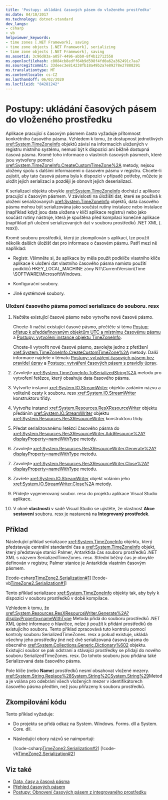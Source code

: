 ```yaml
---
title: 'Postupy: ukládání časových pásem do vloženého prostředku'
ms.date: 04/10/2017
ms.technology: dotnet-standard
dev_langs:
- csharp
- vb
helpviewer_keywords:
- time zones [.NET Framework], saving
- time zone objects [.NET Framework], serializing
- time zone objects [.NET Framework], saving
ms.assetid: 3c96d83a-a057-4496-abb0-8f4b12712558
ms.openlocfilehash: c8084cb8edff64b9d598f4fd0a62a362491c7aa7
ms.sourcegitcommit: 33deec3e814238fb18a49b2a7e89278e27888291
ms.translationtype: MT
ms.contentlocale: cs-CZ
ms.lasthandoff: 06/02/2020
ms.locfileid: "84281242"
---
```

# <a name="how-to-save-time-zones-to-an-embedded-resource"></a>Postupy: ukládání časových pásem do vloženého prostředku

Aplikace pracující s časovým pásmem často vyžaduje přítomnost konkrétního časového pásma. Vzhledem k tomu, že dostupnost jednotlivých <xref:System.TimeZoneInfo> objektů závisí na informacích uložených v registru místního systému, nemusí být k dispozici ani běžně dostupná časová pásma. Kromě toho informace o vlastních časových pásmech, které jsou vytvořeny pomocí <xref:System.TimeZoneInfo.CreateCustomTimeZone%2A> metody, nejsou uloženy spolu s dalšími informacemi o časovém pásmu v registru. Chcete-li zajistit, aby tato časová pásma byla k dispozici v případě potřeby, můžete je uložit jejich serializací a později je obnovit jejich deserializací.

K serializaci objektu obvykle <xref:System.TimeZoneInfo> dochází z aplikace pracující s časovým pásmem. V závislosti na úložišti dat, které se používá k uložení serializovaných <xref:System.TimeZoneInfo> objektů, data časového pásma mohou být serializována jako součást rutiny instalace nebo instalace (například když jsou data uložena v klíči aplikace registru) nebo jako součást rutiny nástroje, která je spuštěna před kompilací konečné aplikace (například při uložení serializovaných dat v souboru prostředků .NET XML (. resx)).

Kromě souboru prostředků, který je zkompilován s aplikací, lze použít několik dalších úložišť dat pro informace o časovém pásmu. Patří mezi ně například:

- Registr. Všimněte si, že aplikace by měla použít podklíče vlastního klíče aplikace k uložení dat vlastního časového pásma namísto použití podklíčů HKEY_LOCAL_MACHINE zóny NT\CurrentVersion\Time \SOFTWARE\Microsoft\Windows.

- Konfigurační soubory.

- Jiné systémové soubory.

### <a name="to-save-a-time-zone-by-serializing-it-to-a-resx-file"></a>Uložení časového pásma pomocí serializace do souboru. resx

1. Načtěte existující časové pásmo nebo vytvořte nové časové pásmo.

   Chcete-li načíst existující časové pásmo, přečtěte si téma [Postup: přístup k předdefinovaným objektům UTC a místnímu časovému pásmu](access-utc-and-local.md) a [Postupy: vytvoření instance objektu TimeZoneInfo](instantiate-time-zone-info.md).

   Chcete-li vytvořit nové časové pásmo, zavolejte jedno z přetížení <xref:System.TimeZoneInfo.CreateCustomTimeZone%2A> metody. Další informace najdete v tématu [Postupy: vytváření časových pásem bez pravidel úprav](create-time-zones-without-adjustment-rules.md) a [Postupy: vytváření časových pásem s pravidly úprav](create-time-zones-with-adjustment-rules.md).

2. Zavolejte <xref:System.TimeZoneInfo.ToSerializedString%2A> metodu pro vytvoření řetězce, který obsahuje data časového pásma.

3. Vytvořte instanci <xref:System.IO.StreamWriter> objektu zadáním názvu a volitelně cesty k souboru. resx <xref:System.IO.StreamWriter> konstruktoru třídy.

4. Vytvořte instanci <xref:System.Resources.ResXResourceWriter> objektu předáním <xref:System.IO.StreamWriter> objektu <xref:System.Resources.ResXResourceWriter> konstruktoru třídy.

5. Předat serializovanému řetězci časového pásma do <xref:System.Resources.ResXResourceWriter.AddResource%2A?displayProperty=nameWithType> metody.

6. Zavolejte <xref:System.Resources.ResXResourceWriter.Generate%2A?displayProperty=nameWithType> metodu.

7. Zavolejte <xref:System.Resources.ResXResourceWriter.Close%2A?displayProperty=nameWithType> metodu.

8. Zavřete <xref:System.IO.StreamWriter> objekt voláním jeho <xref:System.IO.StreamWriter.Close%2A> metody.

9. Přidejte vygenerovaný soubor. resx do projektu aplikace Visual Studio aplikace.

10. V okně **vlastnosti** v sadě Visual Studio se ujistěte, že vlastnost **Akce sestavení** souboru. resx je nastavená na **Integrovaný prostředek**.

## <a name="example"></a>Příklad

Následující příklad serializace <xref:System.TimeZoneInfo> objektu, který představuje centrální standardní čas a <xref:System.TimeZoneInfo> objekt, který představuje stanici Palmer, Antarktida čas souboru prostředků .NET XML s názvem SerializedTimeZones. resx. Střední běžný čas je obvykle definován v registru; Palmer stanice je Antarktida vlastním časovým pásmem.

[!code-csharp[TimeZone2.Serialization#1](../../../samples/snippets/csharp/VS_Snippets_CLR/TimeZone2.Serialization/cs/SerializeTimeZoneData.cs#1)]
[!code-vb[TimeZone2.Serialization#1](../../../samples/snippets/visualbasic/VS_Snippets_CLR/TimeZone2.Serialization/vb/SerializeTimeZoneData.vb#1)]

Tento příklad serializace <xref:System.TimeZoneInfo> objekty tak, aby byly k dispozici v souboru prostředků v době kompilace.

Vzhledem k tomu, že <xref:System.Resources.ResXResourceWriter.Generate%2A?displayProperty=nameWithType> Metoda přidá do souboru prostředků .NET XML úplné informace o hlavičce, nelze ji použít k přidání prostředků do existujícího souboru. Tento příklad zpracovává tuto kontrolu pomocí kontroly souboru SerializedTimeZones. resx a pokud existuje, ukládá všechny jeho prostředky jiné než dvě serializovaná časová pásma do obecného <xref:System.Collections.Generic.Dictionary%602> objektu. Existující soubor se pak odstraní a stávající prostředky se přidají do nového souboru SerializedTimeZones. resx. Do tohoto souboru jsou přidána také Serializovaná data časového pásma.

Pole klíče (nebo **Name**) prostředků nesmí obsahovat vložené mezery. <xref:System.String.Replace%28System.String%2CSystem.String%29>Metoda je volána pro odebrání všech vložených mezer v identifikátorech časového pásma předtím, než jsou přiřazeny k souboru prostředků.

## <a name="compiling-the-code"></a>Zkompilování kódu

Tento příklad vyžaduje:

- Do projektu se přidá odkaz na System. Windows. Forms. dll a System. Core. dll.

- Následující obory názvů se naimportují:

  [!code-csharp[TimeZone2.Serialization#2](../../../samples/snippets/csharp/VS_Snippets_CLR/TimeZone2.Serialization/cs/SerializeTimeZoneData.cs#2)]
  [!code-vb[TimeZone2.Serialization#2](../../../samples/snippets/visualbasic/VS_Snippets_CLR/TimeZone2.Serialization/vb/SerializeTimeZoneData.vb#2)]

## <a name="see-also"></a>Viz také

- [Data, časy a časová pásma](index.md)
- [Přehled časových pásem](time-zone-overview.md)
- [Postupy: Obnovení časových pásem z integrovaného prostředku](restore-time-zones-from-an-embedded-resource.md)
